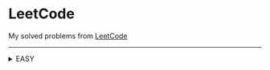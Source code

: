 LeetCode
========

My solved problems from [LeetCode](https://leetcode.com/problems/)
***

<details>
 
  List of solved easy level problems 
  <summary>EASY</summary>
  
  | # | Title | Solution |   Date   |
  |---| ----- | -------- | -------- |
  | 1 | [Two Sum](https://leetcode.com/problems/two-sum/) | [C#](./LeetCode/LeetCodeProject/Easy/01/Solution.cs) | 11.02.2025
  | 9 | [Palindrome Number](https://leetcode.com/problems/palindrome-number/) | [C#](./LeetCode/LeetCodeProject/Easy/09/Solution.cs) | 12.02.2025
  | 13 | [Roman to Integer](https://leetcode.com/problems/roman-to-integer/) | [C#](./LeetCode/LeetCodeProject/Easy/13/Solution.cs) | 13.02.2025
  | 14 | [Longest Common Prefix](https://leetcode.com/problems/longest-common-prefix/) | [C#](./LeetCode/LeetCodeProject/Easy/14/Solution.cs) | 14.02.2025
  | 20 | [Valid Parentheses](https://leetcode.com/problems/valid-parentheses/) | [C#](./LeetCode/LeetCodeProject/Easy/20/Solution.cs) | 15.02.2025
  | 21 | [Merge Two Sorted Lists](https://leetcode.com/problems/merge-two-sorted-lists/) | [C#](./LeetCode/LeetCodeProject/Easy/21/Solution.cs) | 06.03.2025
  | 26 | [Remove Duplicates from Sorted Array](https://leetcode.com/problems/remove-duplicates-from-sorted-array/) | [C#](./LeetCode/LeetCodeProject/Easy/26/Solution.cs) | 10.03.2025
  | 27 | [Remove Element](https://leetcode.com/problems/remove-element/) | [C#](./LeetCode/LeetCodeProject/Easy/27/Solution.cs) | 11.03.2025
  | 28 | [Find the Index of the First Occurrence in a String](https://leetcode.com/problems/find-the-index-of-the-first-occurrence-in-a-string/) | [C#](./LeetCode/LeetCodeProject/Easy/28/Solution.cs) | 13.03.2025
  | 35 | [Search Insert Position](https://leetcode.com/problems/search-insert-position/) | [C#](./LeetCode/LeetCodeProject/Easy/35/Solution.cs) | 18.03.2025

</details>
